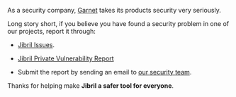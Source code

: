 As a security company, [Garnet](garnet.ai) takes its products security very seriously.

Long story short, if you believe you have found a security problem in one of our projects, report it through:

- [Jibril Issues](https://github.com/listendev/jibril-releases/issues).

- [Jibril Private Vulnerability Report](https://github.com/listendev/jibril-releases/security/advisories)

- Submit the report by sending an email to [our security team](mailto:rafael@garnet.ai).

Thanks for helping make **Jibril a safer tool for everyone**.

